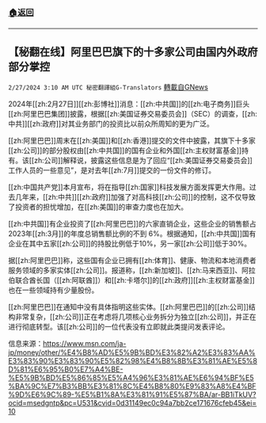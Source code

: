 ###  [:house:返回](README.md)
---


## 【秘翻在线】阿里巴巴旗下的十多家公司由国内外政府部分掌控
`2/27/2024 3:10 AM UTC 秘密翻譯組G-Translators` [轉載自GNews](https://gnews.org/articles/2344030)

2024年[[zh:2月27日]][[zh:彭博社]]消息：[[zh:中共国]]的[[zh:电子商务]]巨头[[zh:阿里巴巴集团]]披露，根据[[zh:美国证券交易委员会]]（SEC）的调查，[[zh:中共]][[zh:政府]]对其业务部门的投资比以前众所周知的更为广泛。

[[zh:阿里巴巴]]周末在[[zh:美国]]和[[zh:香港]]提交的文件中披露，其旗下十多家[[zh:公司]]的部分股权由[[zh:中共国]]的国有企业和外国[[zh:主权财富基金]]持有。该[[zh:公司]]解释说，披露这些信息是为了回应“[[zh:美国证券交易委员会]]工作人员的一些意见”，是对去年[[zh:7月]]提交的一份文件的修订。

[[zh:中国共产党]]本月宣布，将在指导[[zh:国家]]科技发展方面发挥更大作用。过去几年来，[[zh:中共]][[zh:政府]]加强了对高科技[[zh:公司]]的控制，这不仅导致了投资者的担忧增加，在[[zh:美国]]的审查力度也在加大。

[[zh:中共国]]有企业投资了[[zh:阿里巴巴]]的六家直销企业，这些企业的销售额占2023年[[zh:3月]]的年度总销售额比例的不到 6%。根据通知，[[zh:中共国]]国有企业在其中五家[[zh:公司]]的持股比例低于10%，另一家[[zh:公司]]低于30%。

据[[zh:阿里巴巴]]称，这些国有企业已拥有[[zh:体育]]、健康、物流和本地消费者服务领域的多家实体[[zh:公司]]。报道称，[[zh:新加坡]]、[[zh:马来西亚]]、阿拉伯联合酋长国（[[zh:阿联酋]]）和[[zh:卡塔尔]]的[[zh:政府]][[zh:主权财富基金]]也在一些领域持有少量股份。

[[zh:阿里巴巴]]在通知中没有具体指明这些实体。[[zh:阿里巴巴]]的[[zh:公司]]结构非常复杂，[[zh:公司]]正在考虑将几项核心业务拆分为独立[[zh:公司]]，并正在进行彻底转型。该[[zh:公司]]的一位代表没有立即就此类提问发表评论。

信息来源：https://www.msn.com/ja-jp/money/other/%E4%B8%AD%E5%9B%BD%E3%82%A2%E3%83%AA%E3%83%90%E3%83%90%E5%82%98%E4%B8%8B%E3%81%AE%E5%8D%81%E6%95%B0%E7%A4%BE-%E5%9B%BD%E5%86%85%E5%A4%96%E3%81%AE%E6%94%BF%E5%BA%9C%E7%B3%BB%E3%81%8C%E4%B8%80%E9%83%A8%E4%BF%9D%E6%9C%89-%E5%B1%8A%E3%81%91%E5%87%BA/ar-BB1iTkUV?ocid=msedgntp&pc=U531&cvid=0d31149ec0c94a7bb2ce171676cfeb45&ei=10
